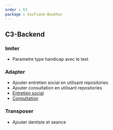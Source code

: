 ```yaml
---
order : 53
package : Soufiane-Boukhar
---
```


## C3-Backend

### Imiter

- Parametre type handicap avec le test

### Adapter

- Ajouter entretien social en utilisant repositories
- Ajouter consultation en utilisant repositories
- [Entretien social](https://github.com/cnmh/app/tree/develop/app/Repositories/EntretienSocial)
- [Consultation](https://github.com/cnmh/app/tree/develop/app/Repositories/Consultation)

### Transposer 

- Ajouter dentiste et seance
